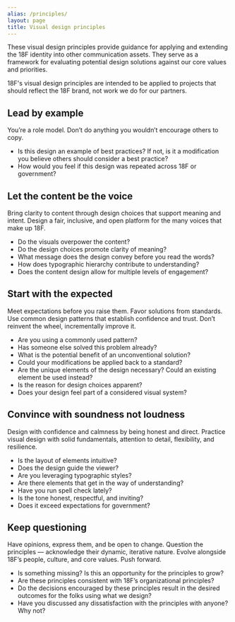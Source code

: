 ```yaml
---
alias: /principles/
layout: page
title: Visual design principles
---
```


These visual design principles provide guidance for applying and extending the 18F identity into other communication assets. They serve as a framework for evaluating potential design solutions against our core values and priorities.

18F's visual design principles are intended to be applied to projects that should reflect the 18F brand, not work we do for our partners.

## Lead by example
You’re a role model. Don’t do anything you wouldn’t encourage others to copy.
* Is this design an example of best practices? If not, is it a modification you believe others should consider a best practice?
* How would you feel if this design was repeated across 18F or government?

## Let the content be the voice
Bring clarity to content through design choices that support meaning and intent. Design a fair, inclusive, and open platform for the many voices that make up 18F.
* Do the visuals overpower the content?
* Do the design choices promote clarity of meaning?
* What message does the design convey before you read the words?
* How does typographic hierarchy contribute to understanding?
* Does the content design allow for multiple levels of engagement?

## Start with the expected
Meet expectations before you raise them. Favor solutions from standards. Use common design patterns that establish confidence and trust. Don’t reinvent the wheel, incrementally improve it.
* Are you using a commonly used pattern?
* Has someone else solved this problem already?
* What is the potential benefit of an unconventional solution?
* Could your modifications be applied back to a standard?
* Are the unique elements of the design necessary? Could an existing element be used instead?
* Is the reason for design choices apparent?
* Does your design feel part of a considered visual system?

## Convince with soundness not loudness
Design with confidence and calmness by being honest and direct. Practice visual design with solid fundamentals, attention to detail, flexibility, and resilience.
* Is the layout of elements intuitive?
* Does the design guide the viewer?
* Are you leveraging typographic styles?
* Are there elements that get in the way of understanding?
* Have you run spell check lately?
* Is the tone honest, respectful, and inviting?
* Does it exceed expectations for government?

## Keep questioning
Have opinions, express them, and be open to change. Question the principles — acknowledge their dynamic, iterative nature. Evolve alongside 18F’s people, culture, and core values. Push forward.
* Is something missing? Is this an opportunity for the principles to grow?
* Are these principles consistent with 18F’s organizational principles?
* Do the decisions encouraged by these principles result in the desired outcomes for the folks using what we design?
* Have you discussed any dissatisfaction with the principles with anyone? Why not?
